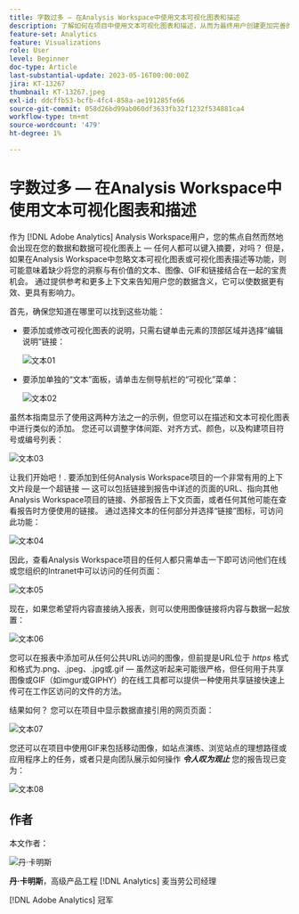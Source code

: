 ```yaml
---
title: 字数过多 — 在Analysis Workspace中使用文本可视化图表和描述
description: 了解如何在项目中使用文本可视化图表和描述，从而为最终用户创建更加完善的Analysis Workspace。
feature-set: Analytics
feature: Visualizations
role: User
level: Beginner
doc-type: Article
last-substantial-update: 2023-05-16T00:00:00Z
jira: KT-13267
thumbnail: KT-13267.jpeg
exl-id: ddcffb53-bcfb-4fc4-858a-ae191285fe66
source-git-commit: 058d26bd99ab060df3633fb32f1232f534881ca4
workflow-type: tm+mt
source-wordcount: '479'
ht-degree: 1%

---
```


# 字数过多 — 在Analysis Workspace中使用文本可视化图表和描述

作为 [!DNL Adobe Analytics] Analysis Workspace用户，您的焦点自然而然地会出现在您的数据和数据可视化图表上 — 任何人都可以键入摘要，对吗？ 但是，如果在Analysis Workspace中忽略文本可视化图表或可视化图表描述等功能，则可能意味着缺少将您的洞察与有价值的文本、图像、GIF和链接结合在一起的宝贵机会。 通过提供参考和更多上下文来告知用户您的数据含义，它可以使数据更有效、更具有影响力。

首先，确保您知道在哪里可以找到这些功能：

- 要添加或修改可视化图表的说明，只需右键单击元素的顶部区域并选择“编辑说明”链接：

  ![文本01](assets/t01.png)


- 要添加单独的“文本”面板，请单击左侧导航栏的“可视化”菜单：

  ![文本02](assets/t02.png)

虽然本指南显示了使用这两种方法之一的示例，但您可以在描述和文本可视化图表中进行类似的添加。 您还可以调整字体间距、对齐方式、颜色，以及构建项目符号或编号列表：

![文本03](assets/t03.png)

让我们开始吧！. 要添加到任何Analysis Workspace项目的一个非常有用的上下文片段是一个超链接 — 这可以包括链接到报告中详述的页面的URL、指向其他Analysis Workspace项目的链接、外部报告上下文页面，或者任何其他可能在查看报告时方便使用的链接。 通过选择文本的任何部分并选择“链接”图标，可访问此功能：

![文本04](assets/t04.png)

因此，查看Analysis Workspace项目的任何人都只需单击一下即可访问他们在线或您组织的Intranet中可以访问的任何页面：

![文本05](assets/t05.png)

现在，如果您希望将内容直接纳入报表，则可以使用图像链接将内容与数据一起放置：

![文本06](assets/t06.png)

您可以在报表中添加可从任何公共URL访问的图像，但前提是URL位于 *https* 格式和格式为.png、.jpeg、.jpg或.gif — 虽然这听起来可能很严格，但任何用于共享图像或GIF（如imgur或GIPHY）的在线工具都可以提供一种使用共享链接快速上传可在工作区访问的文件的方法。

结果如何？ 您可以在项目中显示数据直接引用的网页页面：

![文本07](assets/t07.png)

您还可以在项目中使用GIF来包括移动图像，如站点演练、浏览站点的理想路径或应用程序上的任务，或者只是向团队展示如何操作 ***令人叹为观止*** 您的报告现已变为：

![文本08](assets/t08.png)

## 作者

本文作者：

![丹·卡明斯](assets/text09.png)

**丹·卡明斯**，高级产品工程 [!DNL Analytics] 麦当劳公司经理

[!DNL Adobe Analytics] 冠军
